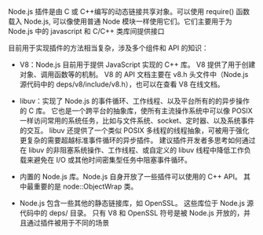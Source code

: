 Node.js 插件是由 C 或 C++编写的动态链接共享对象。可以使用 require() 函数载入 Node.js, 可以像使用普通 Node 模块一样使用它们。它们主要用于为 Node.js 中的 javascript 和 C/C++ 类库间提供接口

目前用于实现插件的方法相当复杂，涉及多个组件和 API 的知识：

- V8：Node.js 目前用于提供 JavaScript 实现的 C++ 库。 V8 提供了用于创建对象、调用函数等的机制。 V8 的 API 文档主要在 v8.h 头文件中（Node.js 源代码中的 deps/v8/include/v8.h），也可以在查看 V8 在线文档。

- libuv：实现了 Node.js 的事件循环、工作线程、以及平台所有的的异步操作的 C 库。 它也是一个跨平台的抽象库，使所有主流操作系统中可以像       POSIX 一样访问常用的系统任务，比如与文件系统、socket、定时器、以及系统事件的交互。 libuv 还提供了一个类似 POSIX 多线程的线程抽象，可被用于强化更复杂的需要超越标准事件循环的异步插件。 建议插件开发者多思考如何通过在 libuv 的非阻塞系统操作、工作线程、或自定义的 libuv 线程中降低工作负载来避免在 I/O 或其他时间密集型任务中阻塞事件循环。

- 内置的 Node.js 库。Node.js 自身开放了一些插件可以使用的 C++ API。 其中最重要的是 node::ObjectWrap 类。

- Node.js 包含一些其他的静态链接库，如 OpenSSL。 这些库位于 Node.js 源代码中的 deps/ 目录。 只有 V8 和 OpenSSL 符号是被 Node.js 开放的，并且通过插件被用于不同的场景 
